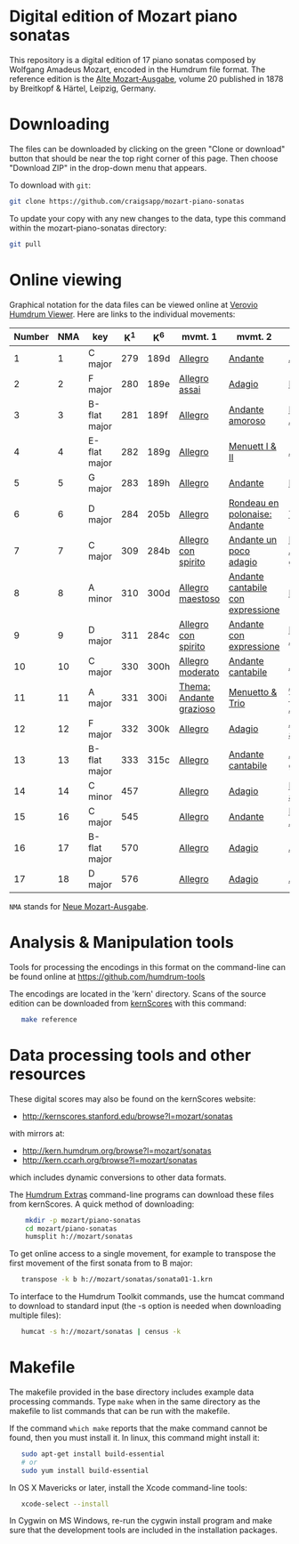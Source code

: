 Digital edition of Mozart piano sonatas
==========================================

This repository is a digital edition of 17 piano sonatas
composed by Wolfgang Amadeus Mozart, encoded in the
Humdrum file format.  The reference edition is the [Alte
Mozart-Ausgabe](https://en.wikipedia.org/wiki/Alte_Mozart-Ausgabe), volume
20 published in 1878 by Breitkopf &amp; H&auml;rtel, Leipzig, Germany.

Downloading
==================

The files can be downloaded by clicking on the green "Clone or download" 
button that should be near the top right corner of this page.  Then
choose "Download ZIP" in the drop-down menu that appears.

To download with `git`:

```bash
git clone https://github.com/craigsapp/mozart-piano-sonatas
```

To update your copy with any new changes to the data, type this command
within the mozart-piano-sonatas directory:

```bash
git pull
```


Online viewing
==================

Graphical notation for the data files can be viewed online at 
[Verovio Humdrum Viewer](http://verovio.humdrum.org/?file=mozart/sonatas&k=e).  Here are links to the individual movements:


| Number  | NMA | key | K<sup>1</sup>  | K<sup>6</sup>  | mvmt. 1  | mvmt. 2  | mvmt. 3 | 
|---|---|---|---|---|---|---|---|
| 1 | 1 | C major       | 279  | 189d  | [Allegro](http://verovio.humdrum.org?k=e&file=mozart/sonata/sonata01-1.krn)                   | [Andante](http://verovio.humdrum.org?k=e&file=mozart/sonata/sonata01-3.krn)                           | [Allegro](http://verovio.humdrum.org?k=e&file=mozart/sonata/sonata01-3.krn)                      |
| 2 | 2 | F major       | 280  | 189e  | [Allegro assai]()             | [Adagio]()                            | [Presto]()                       |
| 3 | 3 | B-flat major  | 281  | 189f  | [Allegro]()                   | [Andante amoroso]()                   | [Rondo: Allegro]()               |
| 4 | 4 | E-flat major  | 282  | 189g  | [Allegro]()                   | [Menuett I &amp; II]()                | [Allegro]()                      |
| 5 | 5 | G major       | 283  | 189h  | [Allegro]()                   | [Andante]()                           | [Presto]()                       |
| 6 | 6 | D major       | 284  | 205b  | [Allegro]()                   | [Rondeau en polonaise: Andante]()     | [Thema]()                        |
| 7 | 7 | C major       | 309  | 284b  | [Allegro con spirito]()       | [Andante un poco adagio]()            | [Rondo: Allegretto grazioso]()   |
| 8 | 8 | A minor       | 310  | 300d  | [Allegro maestoso]()          | [Andante cantabile con expressione]() | [Presto]()                       |
| 9 | 9 | D major       | 311  | 284c  | [Allegro con spirito]()       | [Andante con expressione]()           | [Rondo: Allegro]()               |
|10 |10 | C major       | 330  | 300h  | [Allegro moderato]()          | [Andante cantabile]()                 | [Allegretto]()                   |
|11 |11 | A major       | 331  | 300i  | [Thema: Andante grazioso]()   | [Menuetto &amp; Trio]()               | [Alla Turca: Allegretto]()       |
|12 |12 | F major       | 332  | 300k  | [Allegro]()                   | [Adagio]()                            | [Allegro assai]()                |
|13 |13 | B-flat major  | 333  | 315c  | [Allegro]()                   | [Andante cantabile]()                 | [Allegretto grazioso]()          |
|14 |14 | C minor       | 457  |       | [Allegro]()                   | [Adagio]()                            | [Molto allegro]()                |
|15 |16 | C major       | 545  |       | [Allegro]()                   | [Andante]()                           | [Rondo: Allegretto]()            |
|16 |17 | B-flat major  | 570  |       | [Allegro]()                   | [Adagio]()                            | [Allegretto]()                   |
|17 |18 | D major       | 576  |       | [Allegro]()                   | [Adagio]()                            | [Allegretto]()                   |


`NMA` stands for [Neue Mozart-Ausgabe](https://en.wikipedia.org/wiki/Neue_Mozart-Ausgabe).


Analysis & Manipulation tools
=================================


Tools for
processing the encodings in this format on the command-line can be found
online at https://github.com/humdrum-tools

The encodings are located in the 'kern' directory.
Scans of the source edition can be downloaded from 
[kernScores](http://kern.humdrum.org) with this command:
```bash
   make reference
```

Data processing tools and other resources
=========================================

These digital scores may also be found on the kernScores website:
*    http://kernscores.stanford.edu/browse?l=mozart/sonatas

with mirrors at:
*    http://kern.humdrum.org/browse?l=mozart/sonatas
*    http://kern.ccarh.org/browse?l=mozart/sonatas

which includes dynamic conversions to other data formats.  

The [Humdrum Extras](http://extras.humdrum.org) command-line programs 
can download these files from kernScores.  A quick method of downloading:
```bash
    mkdir -p mozart/piano-sonatas
    cd mozart/piano-sonatas
    humsplit h://mozart/sonatas
```
To get online access to a single movement, for example to transpose the first 
movement of the first sonata from to B major:
```bash
   transpose -k b h://mozart/sonatas/sonata01-1.krn
```

To interface to the Humdrum Toolkit commands, use the humcat command to download to standard input (the -s option is needed when downloading multiple files):
```bash
   humcat -s h://mozart/sonatas | census -k
```


Makefile
========

The makefile provided in the base directory includes example data
processing commands.  Type ```make``` when in the same directory as the
makefile to list commands that can be run with the makefile.

If the command ```which make``` reports that the make command cannot
be found, then you must install it.  In linux, this command might
install it:
```bash
   sudo apt-get install build-essential
   # or
   sudo yum install build-essential
```

In OS X Mavericks or later, install the Xcode command-line tools:
```bash
   xcode-select --install
```

In Cygwin on MS Windows, re-run the cygwin install program and make sure
that the development tools are included in the installation packages.



